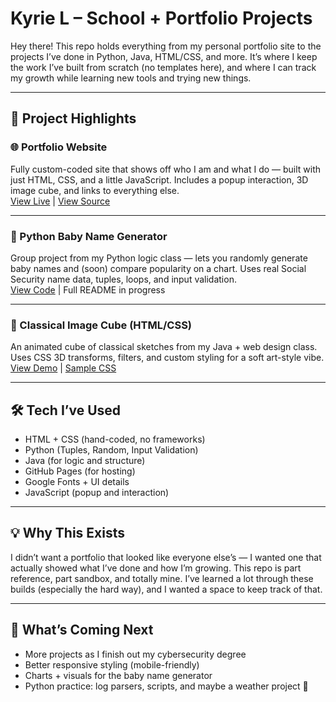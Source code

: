 # Kyrie L – School + Portfolio Projects

Hey there! This repo holds everything from my personal portfolio site to the projects I’ve done in Python, Java, HTML/CSS, and more. It’s where I keep the work I’ve built from scratch (no templates here), and where I can track my growth while learning new tools and trying new things.

---

## 📁 Project Highlights

### 🌐 Portfolio Website  
Fully custom-coded site that shows off who I am and what I do — built with just HTML, CSS, and a little JavaScript. Includes a popup interaction, 3D image cube, and links to everything else.  
[View Live](https://valkyrieae.github.io/School-Portfolio) | [View Source](./)

---

### 👶 Python Baby Name Generator  
Group project from my Python logic class — lets you randomly generate baby names and (soon) compare popularity on a chart. Uses real Social Security name data, tuples, loops, and input validation.  
[View Code](./baby_name_gen) | Full README in progress

---

### 🔼 Classical Image Cube (HTML/CSS)  
An animated cube of classical sketches from my Java + web design class. Uses CSS 3D transforms, filters, and custom styling for a soft art-style vibe.  
[View Demo](#) | [Sample CSS](#)

---

## 🛠️ Tech I’ve Used

- HTML + CSS (hand-coded, no frameworks)
- Python (Tuples, Random, Input Validation)
- Java (for logic and structure)
- GitHub Pages (for hosting)
- Google Fonts + UI details
- JavaScript (popup and interaction)

---

## 💡 Why This Exists

I didn’t want a portfolio that looked like everyone else’s — I wanted one that actually showed what I’ve done and how I’m growing. This repo is part reference, part sandbox, and totally mine. I’ve learned a lot through these builds (especially the hard way), and I wanted a space to keep track of that.

---

## 📌 What’s Coming Next

- More projects as I finish out my cybersecurity degree
- Better responsive styling (mobile-friendly)
- Charts + visuals for the baby name generator
- Python practice: log parsers, scripts, and maybe a weather project 👀
